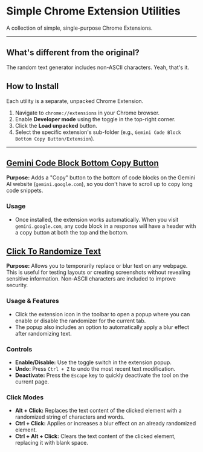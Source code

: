 # Simple Chrome Extension Utilities
A collection of simple, single-purpose Chrome Extensions.

---

## What's different from the original?
The random text generator includes non-ASCII characters. Yeah, that's it.

## How to Install
Each utility is a separate, unpacked Chrome Extension.

1. Navigate to `chrome://extensions` in your Chrome browser.
2. Enable **Developer mode** using the toggle in the top-right corner.
3. Click the **Load unpacked** button.
4. Select the specific extension's sub-folder (e.g., `Gemini Code Block Bottom Copy Button/Extension`).

---

## [Gemini Code Block Bottom Copy Button](Gemini%20Code%20Block%20Bottom%20Copy%20Button/)
**Purpose:** Adds a "Copy" button to the bottom of code blocks on the Gemini AI website (`gemini.google.com`), so you don't have to scroll up to copy long code snippets.

### Usage
- Once installed, the extension works automatically. When you visit `gemini.google.com`, any code block in a response will have a header with a copy button at both the top and the bottom.

## [Click To Randomize Text](Click%20To%20Randomize%20Text/)
**Purpose:** Allows you to temporarily replace or blur text on any webpage. This is useful for testing layouts or creating screenshots without revealing sensitive information. Non-ASCII characters are included to improve security.

### Usage & Features
- Click the extension icon in the toolbar to open a popup where you can enable or disable the randomizer for the current tab.
- The popup also includes an option to automatically apply a blur effect after randomizing text.

### Controls
- **Enable/Disable:** Use the toggle switch in the extension popup.
- **Undo:** Press `Ctrl + Z` to undo the most recent text modification.
- **Deactivate:** Press the `Escape` key to quickly deactivate the tool on the current page.

### Click Modes
- **Alt + Click:** Replaces the text content of the clicked element with a randomized string of characters and words.
- **Ctrl + Click:** Applies or increases a blur effect on an already randomized element.
- **Ctrl + Alt + Click:** Clears the text content of the clicked element, replacing it with blank space.
